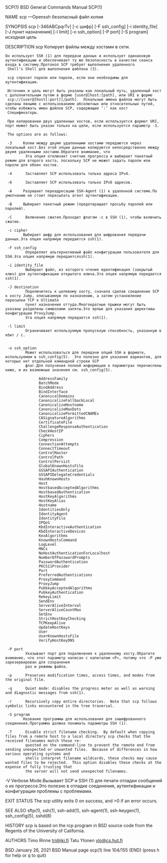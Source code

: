 SCP(1)                                                                    BSD General Commands Manual                                                                   SCP(1)

NAME
     scp —Openssh безопасный файл копия

SYNOPSIS
     scp [-346ABCpqrTv] [-c шифр] [-F ssh_config] [-i identity_file] [-J пункт назначения] [-l limit] [-o ssh_option] [-P port] [-S program] исходная цель

DESCRIPTION
     scp Копирует файлы между хостами в сети.

    Он использует SSH (1) для передачи данных и использует одинаковую аутентификацию и обеспечивает ту же безопасность в качестве сеанса входа в систему.Протокол SCP требует выполнения удаленного
     Shell's Shell для выполнения шаблона (3).

     scp спросит пароли или пароли, если они необходимы для аутентификации.

     Источник и цель могут быть указаны как локальный путь, удаленный хост с дополнительным путем в форме [user@]host:[path], или URI в форме
     scp://[user@]host[:port][/path].  Локальные имена файлов могут быть сделаны явными с использованием абсолютных или относительных путей, чтобы избежать имен файлов SCP, содержащие ‘:’ как хост
     Спецификаторы.

     При копировании двух удаленных хостов, если используется формат URI, порт может быть указан только на цели, если используется параметр -3.

     The options are as follows:

     -3     Копии между двумя удаленными хостами передаются через локальный хост.Без этой опции данные копируются непосредственно между двумя удаленными хостами.Обратите внимание, что
             Эта опция отключает счетчик прогресса и выбирает пакетный режим для второго хоста, поскольку SCP не может задать пароли или пароли для обоих хостов.

     -4      Заставляет SCP использовать только адреса IPv4.

     -6      Заставляет SCP использовать только IPv6 адресов.

     -A     Разрешает переадресацию SSH-Agent (1) к удаленной системе.По умолчанию не стоит пересылать агент аутентификации.

     -B     Выбирает пакетный режим (предотвращает просьбу паролей или паролей).

     -C      Включение сжатия.Проходит флагом -c в SSH (1), чтобы включить сжатие.

     -c cipher
            Выбирает шифр для использования для шифрования передачи данных.Эта опция напрямую передается ssh(1).

     -F ssh_config
             Определяет альтернативный файл конфигурации пользователя для SSH.Эта опция напрямую передаетсяssh(1).

     -i identity_file
             Выбирает файл, из которого чтение идентификация (закрытый ключ) для аутентификации открытого ключа.Эта опция напрямую передается ssh(1).

     -J destination
             Подключитесь к целевому хосту, сначала сделав соединение SCP к хосту Jump, описываемую по назначению, а затем установление пересылки TCP к Ultimate
             пункт назначения оттуда.Многократные прыжки могут быть указаны разделены символами запяты.Это ярлык для указания директивы конфигурации ProxyJump.
             Эта опция напрямую передается ssh(1).

     -l limit
             Ограничивает используемую пропускную способность, указанную в кбит / с.


     -o ssh_option
             Может использоваться для передачи опций SSH в формате, используемом в ssh_config(5).  Это полезно для указания вариантов, для которых нет отдельной командной строки SCP
             флаг.Для получения полной информации о параметрах перечислены ниже, и их возможные значения см. ssh_config(5).

                   AddressFamily
                   BatchMode
                   BindAddress
                   BindInterface
                   CanonicalDomains
                   CanonicalizeFallbackLocal
                   CanonicalizeHostname
                   CanonicalizeMaxDots
                   CanonicalizePermittedCNAMEs
                   CASignatureAlgorithms
                   CertificateFile
                   ChallengeResponseAuthentication
                   CheckHostIP
                   Ciphers
                   Compression
                   ConnectionAttempts
                   ConnectTimeout
                   ControlMaster
                   ControlPath
                   ControlPersist
                   GlobalKnownHostsFile
                   GSSAPIAuthentication
                   GSSAPIDelegateCredentials
                   HashKnownHosts
                   Host
                   HostbasedAcceptedAlgorithms
                   HostbasedAuthentication
                   HostKeyAlgorithms
                   HostKeyAlias
                   Hostname
                   IdentitiesOnly
                   IdentityAgent
                   IdentityFile
                   IPQoS
                   KbdInteractiveAuthentication
                   KbdInteractiveDevices
                   KexAlgorithms
                   KnownHostsCommand
                   LogLevel
                   MACs
                   NoHostAuthenticationForLocalhost
                   NumberOfPasswordPrompts
                   PasswordAuthentication
                   PKCS11Provider
                   Port
                   PreferredAuthentications
                   ProxyCommand
                   ProxyJump
                   PubkeyAcceptedAlgorithms
                   PubkeyAuthentication
                   RekeyLimit
                   SendEnv
                   ServerAliveInterval
                   ServerAliveCountMax
                   SetEnv
                   StrictHostKeyChecking
                   TCPKeepAlive
                   UpdateHostKeys
                   User
                   UserKnownHostsFile
                   VerifyHostKeyDNS

     -P port
             Указывает порт для подключения к удаленному хосту.Обратите внимание, что этот параметр написан с капиталом «P», потому что -P уже зарезервирован для сохранения
             раз и режимы файла.

     -p      Preserves modification times, access times, and modes from the original file.

     -q      Quiet mode: disables the progress meter as well as warning and diagnostic messages from ssh(1).

     -r      Recursively copy entire directories.  Note that scp follows symbolic links encountered in the tree traversal.

     -S program
            Название программы для использования для зашифрованного соединения.Программа должна понимать параметры SSH (1).

     -T      Disable strict filename checking.  By default when copying files from a remote host to a local directory scp checks that the received filenames match those re‐
             quested on the command-line to prevent the remote end from sending unexpected or unwanted files.  Because of differences in how various operating systems and
             shells interpret filename wildcards, these checks may cause wanted files to be rejected.  This option disables these checks at the expense of fully trusting that
             the server will not send unexpected filenames.

-V Verbose Mode.Вызывает SCP и SSH (1) для печати отладки сообщений о их прогрессе.Это полезно в отладке соединения, аутентификации и конфигурации
             проблемы с проблемами.

EXIT STATUS
     The scp utility exits 0 on success, and >0 if an error occurs.

SEE ALSO
     sftp(1), ssh(1), ssh-add(1), ssh-agent(1), ssh-keygen(1), ssh_config(5), sshd(8)

HISTORY
     scp is based on the rcp program in BSD source code from the Regents of the University of California.

AUTHORS
     Timo Rinne <tri@iki.fi>
     Tatu Ylonen <ylo@cs.hut.fi>

BSD                                                                            January 26, 2021                                                                            BSD
 Manual page scp(1) line 104/155 (END) (press h for help or q to quit)